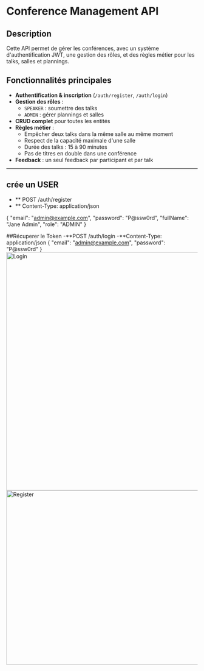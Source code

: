 # Conference Management API

## Description
Cette API permet de gérer les conférences, avec un système d'authentification JWT, une gestion des rôles, et des règles métier pour les talks, salles et plannings.

## Fonctionnalités principales
- **Authentification & inscription** (`/auth/register`, `/auth/login`)
- **Gestion des rôles** :  
  - `SPEAKER` : soumettre des talks  
  - `ADMIN` : gérer plannings et salles
- **CRUD complet** pour toutes les entités
- **Règles métier** :
  - Empêcher deux talks dans la même salle au même moment
  - Respect de la capacité maximale d'une salle
  - Durée des talks : 15 à 90 minutes
  - Pas de titres en double dans une conférence
- **Feedback** : un seul feedback par participant et par talk

---
## crée un USER
- ** POST /auth/register
- ** Content-Type: application/json

{
    "email": "admin@example.com",
    "password": "P@ssw0rd",
    "fullName": "Jane Admin",
    "role": "ADMIN"
}

##Récuperer le Token 
-**POST /auth/login
-**Content-Type: application/json
{
    "email": "admin@example.com",
    "password": "P@ssw0rd"
}
<img width="1322" height="625" alt="Login" src="https://github.com/user-attachments/assets/8045e35b-8494-40db-8853-a322335bc1e2" />
<img width="1367" height="458" alt="Register" src="https://github.com/user-attachments/assets/4f2d1f98-48ec-49ec-9b1e-c9430707c796" />




